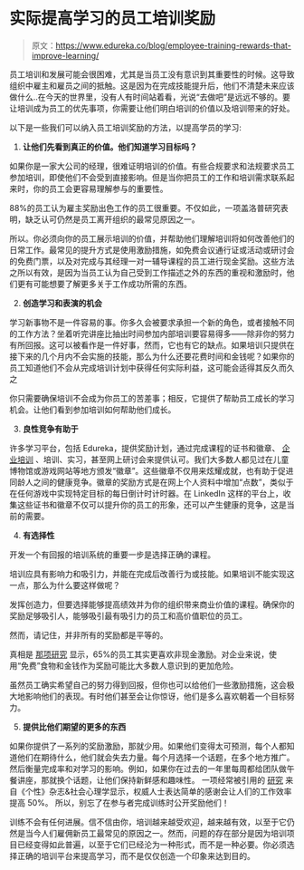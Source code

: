# 实际提高学习的员工培训奖励

> 原文：<https://www.edureka.co/blog/employee-training-rewards-that-improve-learning/>

员工培训和发展可能会很困难，尤其是当员工没有意识到其重要性的时候。这导致组织中雇主和雇员之间的抵触。这是因为在完成技能提升后，他们不清楚未来应该做什么..在今天的世界里，没有人有时间站着看，光说“去做吧”是远远不够的。要让培训成为员工的优先事项，你需要让他们明白培训的价值以及培训带来的好处。

以下是一些我们可以纳入员工培训奖励的方法，以提高学员的学习:

1.  **让他们先看到真正的价值。他们知道学习目标吗？**

如果你是一家大公司的经理，很难证明培训的价值。有些合规要求和法规要求员工参加培训，即使他们不会受到直接影响。但是当你把员工的工作和培训需求联系起来时，你的员工会更容易理解参与的重要性。

88%的员工认为雇主奖励出色工作的员工很重要。不仅如此，一项盖洛普[](https://www.gallup.com/workplace/236216/tomorrow-half-company-quitting-win-back.aspx)研究表明，缺乏认可仍然是员工离开组织的最常见原因之一。

所以。你必须向你的员工展示培训的价值，并帮助他们理解培训将如何改善他们的日常工作。最常见的提升方式是使用激励措施，如免费会议通行证或活动或研讨会的免费门票，以及对完成与其经理一对一辅导课程的员工进行现金奖励。这些方法之所以有效，是因为当员工认为自己受到工作描述之外的东西的重视和激励时，他们更有可能想要了解更多关于工作成功所需的东西。

2.  **创造学习和表演的机会**

学习新事物不是一件容易的事。你多久会被要求承担一个新的角色，或者接触不同的工作方法？坐着听完讲座比抽出时间参加内部培训要容易得多——除非你的努力有所回报。这可以被看作是一件好事，然而，它也有它的缺点。如果培训只提供在接下来的几个月内不会实施的技能，那么为什么还要花费时间和金钱呢？如果你的员工知道他们不会从完成培训计划中获得任何实际利益，这可能会适得其反久而久之

你只需要确保培训不会成为你员工的苦差事；相反，它提供了帮助员工成长的学习机会。让他们看到参加培训如何帮助他们成长。

3.  **良性竞争有助于**

许多学习平台，包括 Edureka，提供奖励计划，通过完成课程的证书和徽章、 [企业培训](https://www.edureka.co/corporate-training) 、培训、实习，甚至网上研讨会来提供认可。我们大多数人都见过在儿童博物馆或游戏网站等地方颁发“徽章”。这些徽章不仅用来炫耀成就，也有助于促进同龄人之间的健康竞争。徽章的奖励方式是在网上个人资料中增加“点数”，类似于在任何游戏中实现特定目标的每日倒计时计时器。在 LinkedIn 这样的平台上，收集这些证书和徽章不仅可以提升你的员工的形象，还可以产生健康的竞争，这是当前的需要。

4.  **有选择性**

开发一个有回报的培训系统的重要一步是选择正确的课程。

培训应具有影响力和吸引力，并能在完成后改善行为或技能。如果培训不能实现这一点，那么为什么要这样做呢？

发挥创造力，但要选择能够提高绩效并为你的组织带来商业价值的课程。确保你的奖励足够吸引人，能够吸引最有吸引力的员工和高价值职位的员工。

然而，请记住，并非所有的奖励都是平等的。

真相是 [那项研究](https://www.linkedin.com/pulse/employee-incentive-statistics-blow-your-mind-alison-frey/) 显示，65%的员工其实更喜欢非现金激励。对企业来说，使用“免费”食物和金钱作为奖励可能比大多数人意识到的更加危险。

虽然员工确实希望自己的努力得到回报，但你也可以给他们一些激励措施，这会极大地影响他们的表现。有时他们甚至会让你惊讶，他们是多么喜欢朝着一个目标努力。

5.  **提供比他们期望的更多的东西**

如果你提供了一系列的奖励激励，那就少用。如果他们变得太可预测，每个人都知道他们在期待什么，他们就会失去力量。每个月选择一个话题，在多个地方推广。然后衡量完成率和对学习的影响。例如，如果你在过去的一年里每周都给团队做午餐讲座，那就换个话题，让他们保持新鲜感和趣味性。 一项经常被引用的 [研究](https://www.umkc.edu/facultyombuds/documents/grant_gino_jpsp_2010.pdf) 来自《个性》杂志&社会心理学显示，权威人士表达简单的感谢会让人们的工作效率提高 50%。 所以，别忘了在参与者完成训练时公开奖励他们！

训练不会有任何进展。信不信由你，培训越来越受欢迎，越来越有效，以至于它仍然是当今人们雇佣新员工最常见的原因之一。然而，问题的存在部分是因为培训项目已经变得如此普遍，以至于它们已经沦为一种形式，而不是一种必要。你必须选择正确的培训平台来提高学习，而不是仅仅创造一个印象来达到目的。